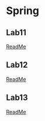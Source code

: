 # Spring

## Lab11
[ReadMe](src/main/java/com/example/songr/README.md)

## Lab12
[ReadMe](src/main/java/com/example/songr/README12.md)

## Lab13
[ReadMe](src/main/java/com/example/songr/README13.md)

